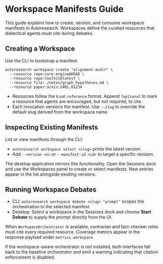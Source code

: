# Workspace Manifests Guide

This guide explains how to create, version, and consume workspace manifests in
Autoresearch. Workspaces define the curated resources that dialectical agents
must cite during debates.

## Creating a Workspace

Use the CLI to bootstrap a manifest:

```
autoresearch workspace create "alignment-audit" \
  --resource repo:core-engine@HEAD \
  --resource repo:toolkit@latest \
  --resource file:./notes/graph_hypotheses.md \
  --resource paper:arxiv:2401.01234
```

- Resources follow the `kind:reference` format. Append `?optional` to mark a
  resource that agents are encouraged, but not required, to cite.
- Each invocation versions the manifest. Use `--slug` to override the default
  slug derived from the workspace name.

## Inspecting Existing Manifests

List or view manifests through the CLI:

- `autoresearch workspace select <slug>` prints the latest version.
- Add `--version <n>` or `--manifest-id <id>` to target a specific revision.

The desktop application mirrors this functionality. Open the Sessions dock and
use the Workspaces panel to create or select manifests. New entries appear in
the list alongside existing versions.

## Running Workspace Debates

- CLI: `autoresearch workspace debate <slug> "prompt"` scopes the orchestration
  to the selected manifest.
- Desktop: Select a workspace in the Sessions dock and choose **Start Debate**
  to supply the prompt directly from the UI.

When `WorkspaceOrchestrator` is available, contrarian and fact-checker roles
must cite every required resource. Coverage metrics appear in the response
payload under `metrics.workspace`.

If the workspace-aware orchestrator is not installed, both interfaces fall
back to the baseline orchestrator and emit a warning indicating that citation
enforcement is disabled.
